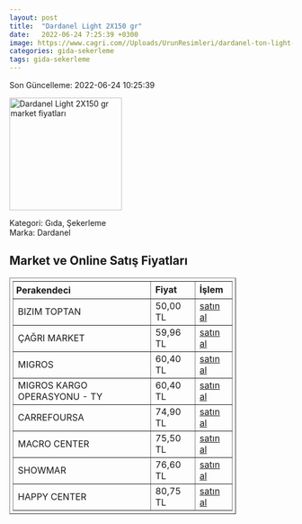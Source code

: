 ```yaml
---
layout: post
title:  "Dardanel Light 2X150 gr"
date:   2022-06-24 7:25:39 +0300
image: https://www.cagri.com//Uploads/UrunResimleri/dardanel-ton-light-2x150-gr-9868.jpg
categories: gida-sekerleme
tags: gida-sekerleme
---
```


Son Güncelleme: 2022-06-24 10:25:39

<img src="https://www.cagri.com//Uploads/UrunResimleri/dardanel-ton-light-2x150-gr-9868.jpg" width="200" alt="Dardanel Light 2X150 gr market fiyatları" />

Kategori: Gıda, Şekerleme
<br />
Marka: Dardanel

<h2>Market ve Online Satış Fiyatları</h2>

<table border="1" style="padding: 5px;width:80%;">
  <tr>
    <td style="padding: 5px;"><strong>Perakendeci</strong></td>
    <td><strong>Fiyat</strong></td>
    <td><strong>İşlem</strong></td>
  </tr>
  <tr>
              <td title="Bizim Toptan">BIZIM TOPTAN</td>
              <td>50,00 TL</td>
              <td><a title="Bizim Toptan" target="_blank" href="https://www.bizimtoptan.com.tr/dardanel-light-ton-baligi-2x150-g">satın al</a></td>
            </tr><tr>
              <td title="Çağrı Market">ÇAĞRI MARKET</td>
              <td>59,96 TL</td>
              <td><a title="Çağrı Market" target="_blank" href="https://www.cagri.com/dardanel-ton-light-2x150-gr">satın al</a></td>
            </tr><tr>
              <td title="Migros">MIGROS</td>
              <td>60,40 TL</td>
              <td><a title="Migros" target="_blank" href="https://www.migros.com.tr/dardanel-light-ton-baligi-2x150-g-p-89e024">satın al</a></td>
            </tr><tr>
              <td title="Trendyol/Migros Kargo Operasyonu">MIGROS KARGO OPERASYONU - TY</td>
              <td>60,40 TL</td>
              <td><a title="Trendyol/Migros Kargo Operasyonu" target="_blank" href="https://www.trendyol.com/dardanel/light-ton-baligi-2x150-gr-p-49237752">satın al</a></td>
            </tr><tr>
              <td title="CarrefourSA">CARREFOURSA</td>
              <td>74,90 TL</td>
              <td><a title="CarrefourSA" target="_blank" href="https://www.carrefoursa.com/dardanel-light-2x150-g-p-30012340">satın al</a></td>
            </tr><tr>
              <td title="Macro Center">MACRO CENTER</td>
              <td>75,50 TL</td>
              <td><a title="Macro Center" target="_blank" href="https://www.macrocenter.com.tr/dardanel-light-ton-baligi-2x150-g-p-89e024">satın al</a></td>
            </tr><tr>
              <td title="Showmar">SHOWMAR</td>
              <td>76,60 TL</td>
              <td><a title="Showmar" target="_blank" href="https://www.showmar.com.tr/urun/dardanel-ton-light-150grx2">satın al</a></td>
            </tr><tr>
              <td title="Happy Center">HAPPY CENTER</td>
              <td>80,75 TL</td>
              <td><a title="Happy Center" target="_blank" href="https://www.happycenter.com.tr/Dardanel_160_Gr_X_2_Ton_Light_Balik">satın al</a></td>
            </tr>
</table>
